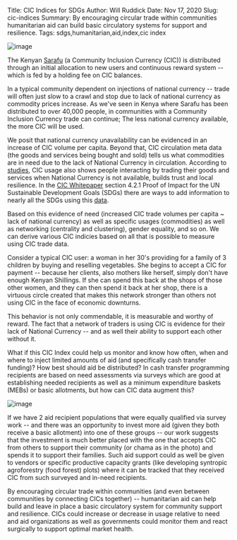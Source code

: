Title: CIC Indices for SDGs
Author: Will Ruddick
Date: Nov 17, 2020
Slug: cic-indices
Summary: By encouraging circular trade within communities humanitarian aid can build basic circulatory systems for support and resilience.
Tags: sdgs,humanitarian,aid,index,cic index

![image](images/blog/cic-indices1.webp)

The Kenyan [Sarafu](https://www.grassrootseconomics.org/sarafu-network)
(a Community Inclusion Currency (CIC)) is distributed through an initial
allocation to new users and continuous reward system -- which is fed by
a holding fee on CIC balances.

In a typical community dependent on injections of national currency --
trade will often just slow to a crawl and stop due to lack of national
currency as commodity prices increase. As we've seen in Kenya where
Sarafu has been distributed to over 40,000 people, in communities with a
Community Inclusion Currency trade can continue; The less national
currency available, the more CIC will be used.

We posit that national currency unavailability can be evidenced in an
increase of CIC volume per capita. Beyond that, CIC circulation meta
data (the goods and services being bought and sold) tells us what
commodities are in need due to the lack of National Currency in
circulation. According to
[studies](https://www.grassrootseconomics.org/pages/research.html), CIC usage also
shows people interacting by trading their goods and services when
National Currency is not available, builds trust and local resilience.
In the [CIC Whitepaper](https://gitlab.com/grassrootseconomics/cic-docs)
section 4.2.1 Proof of Impact for the UN Sustainable Development Goals
(SDGs) there are ways to add information to nearly all the SDGs using
this [data](https://www.grassrootseconomics.org/pages/research.html).

Based on this evidence of need (increased CIC trade volumes per capita
~ lack of national currency) as well as specific usages (commodities)
as well as networking (centrality and clustering), gender equality, and
so on. We can derive various CIC indicies based on all that is possible
to measure using CIC trade data.

Consider a typical CIC user: a woman in her 30's providing for a family
of 3 children by buying and reselling vegetables. She begins to accept a
CIC for payment -- because her clients, also mothers like herself,
simply don't have enough Kenyan Shillings. If she can spend this back at
the shops of those other women, and they can then spend it back at her
shop, there is a virtuous circle created that makes this network
stronger than others not using CIC in the face of economic downturns.

This behavior is not only commendable, it is measurable and worthy of
reward. The fact that a network of traders is using CIC is evidence for
their lack of National Currency -- and as well their ability to support
each other without it.

What if this CIC Index could help us monitor and know how often, when
and where to inject limited amounts of aid (and specifically cash
transfer funding)? How best should aid be distributed? In cash transfer
programming recipients are based on need assessments via surveys which
are good at establishing needed recipients as well as a minimum
expenditure baskets (MEBs) or basic allotments, but how can CIC data
augment this?

![image](images/blog/cic-indices82.webp)

If we have 2 aid recipient populations that were equally qualified via
survey work -- and there was an opportunity to invest more aid (given
they both receive a basic allotment) into one of these groups -- our
work suggests that the investment is much better placed with the one
that accepts CIC from others to support their community (or chama as in
the photo) and spends it to support their families. Such aid support
could as well be given to vendors or specific productive capacity grants
(like developing syntropic agroforestry (food forest) plots) where it
can be tracked that they received CIC from such surveyed and in-need
recipients.

By encouraging circular trade within communities (and even between
communities by connecting CICs together) -- humanitarian aid can help
build and leave in place a basic circulatory system for community
support and resilience. CICs could increase or decrease in usage
relative to need and aid organizations as well as governments could
monitor them and react surgically to support optimal market health.
